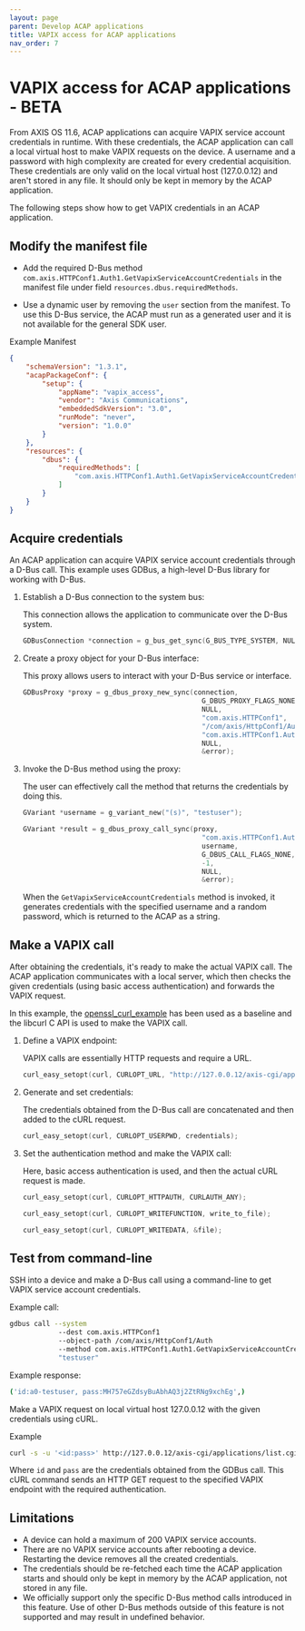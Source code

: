 ```yaml
---
layout: page
parent: Develop ACAP applications
title: VAPIX access for ACAP applications
nav_order: 7
---
```


# VAPIX access for ACAP applications - BETA

From AXIS OS 11.6, ACAP applications can acquire VAPIX service account credentials in runtime. With these credentials, the ACAP application can call a local virtual host to make VAPIX requests on the device. A username and a password with high complexity are created for every credential acquisition. These credentials are only valid on the local virtual host (127.0.0.12) and aren't stored in any file. It should only be kept in memory by the ACAP application.

The following steps show how to get VAPIX credentials in an ACAP application.

## Modify the manifest file

- Add the required D-Bus method `com.axis.HTTPConf1.Auth1.GetVapixServiceAccountCredentials` in the manifest file under field `resources.dbus.requiredMethods`.

- Use a dynamic user by removing the `user` section from the manifest. To use this D-Bus service, the ACAP must run as a generated user and it is not available for the general SDK user.

Example Manifest

```json
{
    "schemaVersion": "1.3.1",
    "acapPackageConf": {
        "setup": {
            "appName": "vapix_access",
            "vendor": "Axis Communications",
            "embeddedSdkVersion": "3.0",
            "runMode": "never",
            "version": "1.0.0"
        }
    },
    "resources": {
        "dbus": {
            "requiredMethods": [
                "com.axis.HTTPConf1.Auth1.GetVapixServiceAccountCredentials"
            ]
        }
    }
}
```

## Acquire credentials

An ACAP application can acquire VAPIX service account credentials through a D-Bus call. This example uses GDBus, a high-level D-Bus library for working with D-Bus.

1. Establish a D-Bus connection to the system bus:

    This connection allows the application to communicate over the D-Bus system.

    ```c
    GDBusConnection *connection = g_bus_get_sync(G_BUS_TYPE_SYSTEM, NULL, &error);
    ```

2. Create a proxy object for your D-Bus interface:

    This proxy allows users to interact with your D-Bus service or interface.

    ```c
    GDBusProxy *proxy = g_dbus_proxy_new_sync(connection,
                                                G_DBUS_PROXY_FLAGS_NONE,
                                                NULL, 
                                                "com.axis.HTTPConf1",
                                                "/com/axis/HttpConf1/Auth",
                                                "com.axis.HTTPConf1.Auth1",
                                                NULL, 
                                                &error);
    ```

3. Invoke the D-Bus method using the proxy:

    The user can effectively call the method that returns the credentials by doing this.

    ```c
    GVariant *username = g_variant_new("(s)", "testuser");

    GVariant *result = g_dbus_proxy_call_sync(proxy,
                                                "com.axis.HTTPConf1.Auth1.GetVapixServiceAccountCredentials",
                                                username,  
                                                G_DBUS_CALL_FLAGS_NONE,
                                                -1,  
                                                NULL, 
                                                &error);
    ```

    When the `GetVapixServiceAccountCredentials` method is invoked, it generates credentials with the specified username and a random password, which is returned to the ACAP as a string.

## Make a VAPIX call

After obtaining the credentials, it's ready to make the actual VAPIX call. The ACAP application communicates with a local server, which then checks the given credentials (using basic access authentication) and forwards the VAPIX request.

In this example, the [openssl_curl_example](https://github.com/AxisCommunications/acap-native-sdk-examples/tree/main/utility-libraries/openssl_curl_example) has been used as a baseline and the libcurl C API is used to make the VAPIX call.

1. Define a VAPIX endpoint:

    VAPIX calls are essentially HTTP requests and require a URL.

    ```c
    curl_easy_setopt(curl, CURLOPT_URL, "http://127.0.0.12/axis-cgi/applications/list.cgi");
    ```

2. Generate and set credentials:

    The credentials obtained from the D-Bus call are concatenated and then added to the cURL request.

    ```c
    curl_easy_setopt(curl, CURLOPT_USERPWD, credentials);
    ```

3. Set the authentication method and make the VAPIX call:

    Here, basic access authentication is used, and then the actual cURL request is made.

    ```c
    curl_easy_setopt(curl, CURLOPT_HTTPAUTH, CURLAUTH_ANY);

    curl_easy_setopt(curl, CURLOPT_WRITEFUNCTION, write_to_file);

    curl_easy_setopt(curl, CURLOPT_WRITEDATA, &file);
    ```

## Test from command-line

SSH into a device and make a D-Bus call using a command-line to get VAPIX service account credentials.

Example call:

```bash
gdbus call --system
            --dest com.axis.HTTPConf1
            --object-path /com/axis/HttpConf1/Auth
            --method com.axis.HTTPConf1.Auth1.GetVapixServiceAccountCredentials
            "testuser"
```

Example response:

```bash
('id:a0-testuser, pass:MH757eGZdsyBuAbhAQ3j2ZtRNg9xchEg',)
```

Make a VAPIX request on local virtual host 127.0.0.12 with the given credentials using cURL.

Example

```bash
curl -s -u '<id:pass>' http://127.0.0.12/axis-cgi/applications/list.cgi
```

Where `id` and `pass` are the credentials obtained from the GDBus call. This cURL command sends an HTTP GET request to the specified VAPIX endpoint with the required authentication.

## Limitations

- A device can hold a maximum of 200 VAPIX service accounts.
- There are no VAPIX service accounts after rebooting a device. Restarting the device removes all the created credentials.
- The credentials should be re-fetched each time the ACAP application starts and should only be kept in memory by the ACAP application, not stored in any file.
- We officially support only the specific D-Bus method calls introduced in this feature. Use of other D-Bus methods outside of this feature is not supported and may result in undefined behavior.
